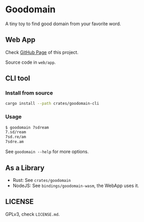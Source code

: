 # Goodomain

A tiny toy to find good domain from your favorite word.

## Web App

Check [GitHub Page](https://7sdream.github.io/goodomain/?q=7sDream) of this project.

Source code in `web/app`.

## CLI tool

### Install from source

```bash
cargo install --path crates/goodomain-cli
```

### Usage

```bash
$ goodomain 7sdream
7.sd/ream
7sd.re/am
7sdre.am
```

See `goodomain --help` for more options.

## As a Library

- Rust: See `crates/goodomain`
- NodeJS: See `bindings/goodomain-wasm`, the WebApp uses it.

## LICENSE

GPLv3, check `LICENSE.md`.
